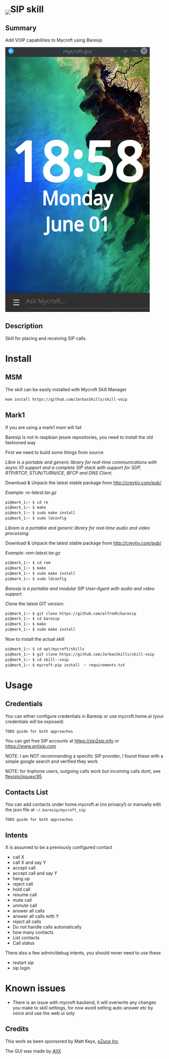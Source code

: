 # <img src='https://0000.us/klatchat/app/files/neon_images/icons/neon_skill.png' card_color="#FF8600" width="50" style="vertical-align:bottom">SIP skill

## Summary
Add VOIP capabilities to Mycroft using Baresip

![](./voip.gif)

## Description
Skill for placing and receiving SIP calls.

# Install

## MSM

The skill can be easily installed with Mycroft Skill Manager

```bash
msm install https://github.com/JarbasSkills/skill-voip
```

## Mark1

If you are using a mark1 msm will fail

Baresip is not in raspbian jessie repositories, you need to install the old fashioned way

First we need to build some things from source

*Libre is a portable and generic library for real-time communications with async IO support and a complete SIP stack with support for SDP, RTP/RTCP, STUN/TURN/ICE, BFCP and DNS Client.*

Download & Unpack the latest stable package from http://creytiv.com/pub/

*Example: re-latest.tar.gz*

```bash
pi@mark_1:~ $ cd re
pi@mark_1:~ $ make
pi@mark_1:~ $ sudo make install
pi@mark_1:~ $ sudo ldconfig
```

*Librem is a portable and generic library for real-time audio and video processing.*

Download & Unpack the latest stable package from http://creytiv.com/pub/

*Example: rem-latest.tar.gz*

```bash
pi@mark_1:~ $ cd rem
pi@mark_1:~ $ make
pi@mark_1:~ $ sudo make install
pi@mark_1:~ $ sudo ldconfig

```

*Baresip is a portable and modular SIP User-Agent with audio and video support.*

Clone the latest GIT version:
```bash
pi@mark_1:~ $ git clone https://github.com/alfredh/baresip
pi@mark_1:~ $ cd baresip
pi@mark_1:~ $ make
pi@mark_1:~ $ sudo make install
```

Now to install the actual skill

```bash
pi@mark_1:~ $ cd opt/mycroft/skills
pi@mark_1:~ $ git clone https://github.com/JarbasSkills/skill-voip
pi@mark_1:~ $ cd skill--voip
pi@mark_1:~ $ mycroft-pip install -r requirements.txt
```


# Usage

## Credentials

You can either configure credentials in Baresip or use mycroft.home.ai (your credentials will be exposed)

    TODO guide for both approaches

You can get free SIP accounts at https://sip2sip.info or https://www.antisip.com

NOTE: I am NOT recommending a specific SIP provider, I found these with a simple google search and verified they work

NOTE: for linphone users, outgoing calls work but incoming calls dont, see [flexisip/issues/95](https://github.com/BelledonneCommunications/flexisip/issues/95)

## Contacts List

You can add contacts under home.mycroft.ai (no privacy!) or manually edit the json file at ```~/.baresip/mycroft_sip```

    TODO guide for both approaches

## Intents

X is assumed to be a previously configured contact

- call X
- call X and say Y
- accept call
- accept call and say Y
- hang up
- reject call
- hold call
- resume call
- mute call
- unmute call
- answer all calls
- answer all calls with Y
- reject all calls
- Do not handle calls automatically
- how many contacts
- List contacts
- Call status

There also a few admin/debug intents, you should never need to use these

- restart sip
- sip login


# Known issues

- There is an issue with mycroft backend, it will overwrite any changes you 
make to skill settings, for now avoid setting auto-answer etc by voice and 
use the web ui only

## Credits

This work as been sponsored by Matt Keys, [eZuce Inc](https://ezuce.com/)

The GUI was made by [AIIX](https://github.com/AIIX/)